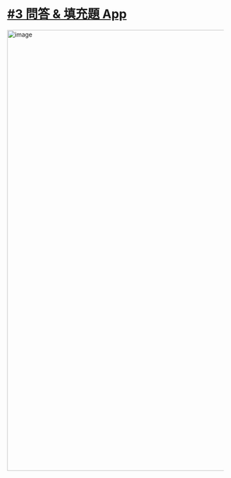 
# [#3 問答 & 填充題 App](https://medium.com/彼得潘的試煉-勇者的-100-道-swift-ios-app-謎題/問答題-app-彼得潘的-ios-app-作業-495bc02771bd)

<img width="1536" height="1024" alt="image" src="https://github.com/user-attachments/assets/bf2c4a9f-da7c-4a61-8739-0e302dc3828f" />

